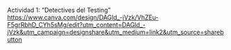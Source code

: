Actividad 1: “Detectives del Testing”
https://www.canva.com/design/DAGld_-jVzk/VhZEu-F5grRbhD_CYh5sMg/edit?utm_content=DAGld_-jVzk&utm_campaign=designshare&utm_medium=link2&utm_source=sharebutton
